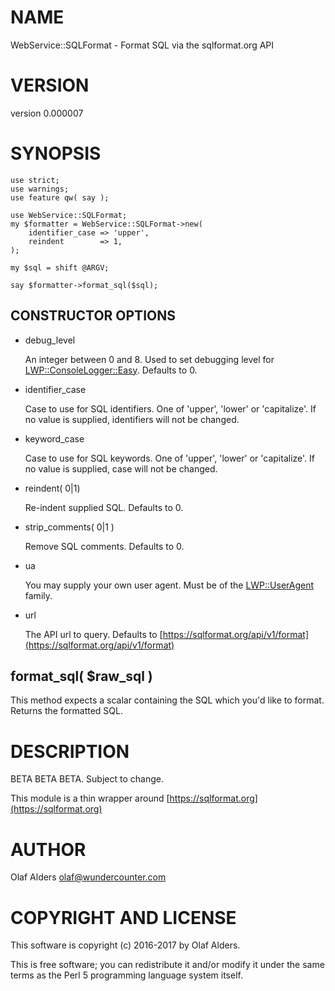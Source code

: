 # NAME

WebService::SQLFormat - Format SQL via the sqlformat.org API

# VERSION

version 0.000007

# SYNOPSIS

    use strict;
    use warnings;
    use feature qw( say );

    use WebService::SQLFormat;
    my $formatter = WebService::SQLFormat->new(
        identifier_case => 'upper',
        reindent        => 1,
    );

    my $sql = shift @ARGV;

    say $formatter->format_sql($sql);

## CONSTRUCTOR OPTIONS

- debug\_level

    An integer between 0 and 8.  Used to set debugging level for
    [LWP::ConsoleLogger::Easy](https://metacpan.org/pod/LWP::ConsoleLogger::Easy).  Defaults to 0.

- identifier\_case

    Case to use for SQL identifiers.  One of 'upper', 'lower' or 'capitalize'.  If
    no value is supplied, identifiers will not be changed.

- keyword\_case

    Case to use for SQL keywords.  One of 'upper', 'lower' or 'capitalize'.  If no
    value is supplied, case will not be changed.

- reindent( 0|1)

    Re-indent supplied SQL.  Defaults to 0.

- strip\_comments( 0|1 )

    Remove SQL comments.  Defaults to 0.

- ua

    You may supply your own user agent.  Must be of the [LWP::UserAgent](https://metacpan.org/pod/LWP::UserAgent) family.

- url

    The API url to query.  Defaults to [https://sqlformat.org/api/v1/format](https://sqlformat.org/api/v1/format)

## format\_sql( $raw\_sql )

This method expects a scalar containing the SQL which you'd like to format.
Returns the formatted SQL.

# DESCRIPTION

BETA BETA BETA.  Subject to change.

This module is a thin wrapper around [https://sqlformat.org](https://sqlformat.org)

# AUTHOR

Olaf Alders <olaf@wundercounter.com>

# COPYRIGHT AND LICENSE

This software is copyright (c) 2016-2017 by Olaf Alders.

This is free software; you can redistribute it and/or modify it under
the same terms as the Perl 5 programming language system itself.

